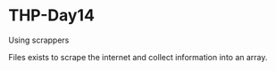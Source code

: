 # THP-Day14
Using scrappers

Files exists to scrape the internet and collect information into an array.
